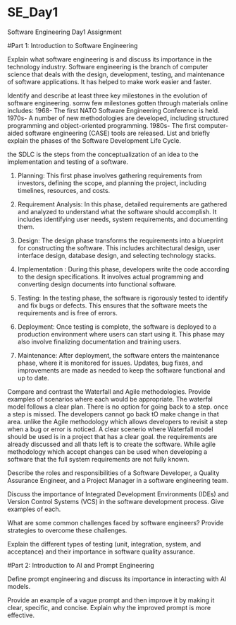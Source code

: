 # SE_Day1
Software Engineering Day1 Assignment

#Part 1: Introduction to Software Engineering

Explain what software engineering is and discuss its importance in the technology industry.
Software engineering is the branch of computer science that deals with the design, development, testing, and maintenance of software applications. It has helped to make work easier and faster. 

Identify and describe at least three key milestones in the evolution of software engineering.
somw  few milestones gotten through materials online includes: 
1968- The first NATO Software Engineering Conference is held.
1970s- A number of new methodologies are developed, including structured programming and object-oriented programming.
1980s- The first computer-aided software engineering (CASE) tools are released.
List and briefly explain the phases of the Software Development Life Cycle.

the SDLC is the steps from the conceptualization of an idea to the implementation and testing of a software.

1. Planning: This first phase involves gathering requirements from investors, defining the scope, and planning the project, including timelines, resources, and costs.

2. Requirement Analysis: In this phase, detailed requirements are gathered and analyzed to understand what the software should accomplish. It includes identifying user needs, system requirements, and documenting them.

3. Design: The design phase transforms the requirements into a blueprint for constructing the software. This includes architectural design, user interface design, database design, and selecting technology stacks.

4. Implementation : During this phase, developers write the code according to the design specifications. It involves actual programming and converting design documents into functional software.

5. Testing: In the testing phase, the software is rigorously tested to identify and fix bugs or defects. This ensures that the software meets the requirements and is free of errors.

6. Deployment: Once testing is complete, the software is deployed to a production environment where users can start using it. This phase may also involve finalizing documentation and training users.

7. Maintenance: After deployment, the software enters the maintenance phase, where it is monitored for issues. Updates, bug fixes, and improvements are made as needed to keep the software functional and up to date. 


Compare and contrast the Waterfall and Agile methodologies. Provide examples of scenarios where each would be appropriate.
The waterfal model follows a clear plan. There is no option for going back to a step. once a step is missed. The developers cannot go back tO make change in that area. unlike the Agile methodology which allows developers to revisit a step when a bug or error is noticed.
A clear scenerio where Waterfall model should be used is in a project that has a clear goal. the requirements are already discussed and all thats left is to create the software.
While agile methodology which accept changes can be used when developing a software that the full system requirements are not fully known.

Describe the roles and responsibilities of a Software Developer, a Quality Assurance Engineer, and a Project Manager in a software engineering team.


Discuss the importance of Integrated Development Environments (IDEs) and Version Control Systems (VCS) in the software development process. Give examples of each.


What are some common challenges faced by software engineers? Provide strategies to overcome these challenges.


Explain the different types of testing (unit, integration, system, and acceptance) and their importance in software quality assurance.


#Part 2: Introduction to AI and Prompt Engineering


Define prompt engineering and discuss its importance in interacting with AI models.


Provide an example of a vague prompt and then improve it by making it clear, specific, and concise. Explain why the improved prompt is more effective.
